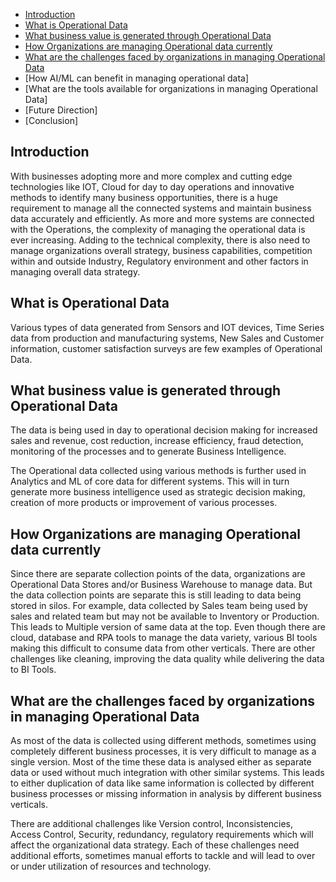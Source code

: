 
* [Introduction](#introduction)
* [What is Operational Data](#what-is-operational-data)
* [What business value is generated through Operational Data](#what-business-value-is-generated-through-operational-data)
* [How Organizations are managing Operational data currently](#how-organizations-are-managing-operational-data-currently)
* [What are the challenges faced by organizations in managing Operational Data](#what-are-the-challenges-faced-by-organizations-in-managing-operational-data)
* [How AI/ML can benefit in managing operational data]
* [What are the tools available for organizations in managing Operational Data]
* [Future Direction]
* [Conclusion]


## Introduction

With businesses adopting more and more complex and cutting edge technologies like IOT, Cloud for day to day operations and innovative methods to identify many business opportunities, there is a huge requirement to manage all the connected systems and maintain business data accurately and efficiently. As more and more systems are connected with the Operations, the complexity of managing the operational data is ever increasing. Adding to the technical complexity, there is also need to manage organizations overall strategy, business capabilities, competition within and outside Industry, Regulatory environment and other factors in managing overall data strategy.

## What is Operational Data

Various types of data generated from Sensors and IOT devices, Time Series data from production and manufacturing systems, New Sales and Customer information, customer satisfaction surveys are few examples of Operational Data. 

## What business value is generated through Operational Data

The data is being used in day to operational decision making for increased sales and revenue,  cost reduction, increase efficiency, fraud detection, monitoring of the processes and to generate Business Intelligence.

The Operational data collected using various methods is further used in Analytics and ML of core data for different systems. This will in turn generate more business intelligence used as strategic decision making, creation of more products or improvement of various processes. 

## How Organizations are managing Operational data currently

Since there are separate collection points of the data, organizations are Operational Data Stores and/or Business Warehouse to manage data. But the data collection points are separate this is still leading to data being stored in silos. For example, data collected by Sales team being used by sales and related team but may not be available to Inventory or Production. This leads to Multiple version of same data at the top. Even though there are cloud, database and RPA tools to manage the data variety, various BI tools making this difficult to consume data from other verticals.  There are other challenges like cleaning, improving the data quality while delivering the data to BI Tools.


## What are the challenges faced by organizations in managing Operational Data

As most of the data is collected using different methods, sometimes using completely different business processes, it is very difficult to manage as a single version. Most of the time these data is analysed either as separate data or used without much integration with other similar systems. This leads to either duplication of data like same information is collected by different business processes or missing information in  analysis by different business verticals.

There are additional challenges like Version control, Inconsistencies, Access Control, Security, redundancy, regulatory requirements which will affect the organizational data strategy. Each of these challenges need additional efforts, sometimes manual efforts to tackle and  will lead to over or under utilization of resources and technology.
